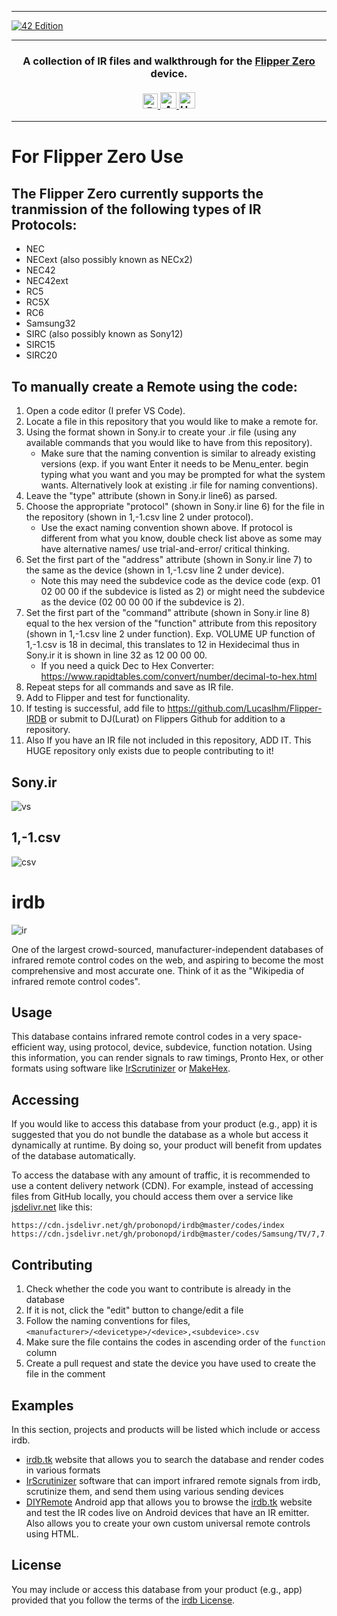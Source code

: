 <hr>
<a href="https://github.com/RandomDebugError/flipperzero-firmware-1">
  <img src="https://i.imgur.com/Nto2Rie.png" align="center" alt="42 Edition" title="42 Edition">
</a>

<hr>
<h3 align="center">
  A collection of IR files and walkthrough for the <a href="https://flipperzero.one">Flipper Zero</a> device.<br><br>
  <a href="#">
    <img src="https://img.shields.io/badge/Powered%20by-Dolphins-blue" alt="Powered by dolphins" height=24>
    <img src="https://img.shields.io/badge/Approved%20by-RandomDebugError-brightgreen" alt="Approved by RandomDebugError" height=26 title="Why Bother">
    <img src="https://img.shields.io/badge/Hack-The%20Planet-orange" alt="Hack the planet" height=26>
  </a>
</h3>
<hr>

<!-- Shout out to Lurat for html-->


# **For Flipper Zero Use**

## The Flipper Zero currently supports the tranmission of the following types of IR Protocols:
* NEC
* NECext (also possibly known as NECx2)
* NEC42
* NEC42ext 
* RC5 
* RC5X
* RC6 
* Samsung32 
* SIRC (also possibly known as Sony12)
* SIRC15
* SIRC20


## To manually create a Remote using the code:

1. Open a code editor (I prefer VS Code).
2. Locate a file in this repository that you would like to make a remote for.
3. Using the format shown in Sony.ir to create your .ir file (using any available commands that you would like to have from this repository).
    * Make sure that the naming convention is similar to already existing versions (exp. if you want Enter it needs to be Menu_enter. begin typing what you want and         you may be prompted for what the system wants. Alternatively look at existing .ir file for naming conventions).
4. Leave the "type" attribute (shown in Sony.ir line6) as parsed.
5. Choose the appropriate "protocol" (shown in Sony.ir line 6) for the file in the repository (shown in 1,-1.csv line 2 under protocol).
    * Use the exact naming convention shown above. If protocol is different from what you know, double check list above as some may have alternative names/ use trial-and-error/ critical thinking.
6. Set the first part of the "address" attribute (shown in Sony.ir line 7) to the same as the device (shown in 1,-1.csv line 2 under device).
    * Note this may need the subdevice code as the device code (exp. 01 02 00 00 if the subdevice is listed as 2) or might need the subdevice as the device (02 00 00         00 if the subdevice is 2).
7. Set the first part of the "command" attribute (shown in Sony.ir line 8) equal to the hex version of the "function" attribute from this repository (shown in 1,-1.csv    line 2 under function). Exp. VOLUME UP function of 1,-1.csv is 18 in decimal, this translates to 12 in Hexidecimal thus in Sony.ir it is shown in line 32 as 12 00      00 00.
   * If you need a quick Dec to Hex Converter: https://www.rapidtables.com/convert/number/decimal-to-hex.html
8. Repeat steps for all commands and save as IR file.
9. Add to Flipper and test for functionality.
10. If testing is successful, add file to https://github.com/Lucaslhm/Flipper-IRDB or submit to DJ(Lurat) on Flippers Github for addition to a repository.
11. Also If you have an IR file not included in this repository, ADD IT. This HUGE repository only exists due to people contributing to it!


## Sony.ir
![vs](https://i.imgur.com/nTnBC2g.png)

## 1,-1.csv
![csv](https://i.imgur.com/EJIGLBB.png)











# irdb

![ir](https://cloud.githubusercontent.com/assets/2480569/9023330/cc63e7fe-3897-11e5-94cb-8cb145971fd2.png)

One of the largest crowd-sourced, manufacturer-independent databases of infrared remote control codes on the web, and aspiring to become the most comprehensive and most accurate one. Think of it as the "Wikipedia of infrared remote control codes".

## Usage

This database contains infrared remote control codes in a very space-efficient way, using protocol, device, subdevice, function notation. Using this information, you can render signals to raw timings, Pronto Hex, or other formats using software like [IrScrutinizer](https://github.com/bengtmartensson/harctoolboxbundle) or [MakeHex](https://github.com/probonopd/MakeHex).

## Accessing

If you would like to access this database from your product (e.g., app) it is suggested that you do not bundle the database as a whole but access it dynamically at runtime. By doing so, your product will benefit from updates of the database automatically.

To access the database with any amount of traffic, it is recommended to use a content delivery network (CDN). For example, instead of accessing files from GitHub locally, you chould access them over a service like [jsdelivr.net](https://www.jsdelivr.com/) like this:

```
https://cdn.jsdelivr.net/gh/probonopd/irdb@master/codes/index
https://cdn.jsdelivr.net/gh/probonopd/irdb@master/codes/Samsung/TV/7,7.csv
```

## Contributing

1. Check whether the code you want to contribute is already in the database
2. If it is not, click the "edit" button to change/edit a file
3. Follow the naming conventions for files, `<manufacturer>/<devicetype>/<device>,<subdevice>.csv`
4. Make sure the file contains the codes in ascending order of the `function` column
5. Create a pull request and state the device you have used to create the file in the comment

## Examples

In this section, projects and products will be listed which include or access irdb.
* [irdb.tk](http://irdb.tk) website that allows you to search the database and render codes in various formats
* [IrScrutinizer](https://github.com/bengtmartensson/harctoolboxbundle) software that can import infrared remote signals from irdb, scrutinize them, and send them using various sending devices
* [DIYRemote](https://github.com/shannah/DIYRemote) Android app that allows you to browse the [irdb.tk](http://irdb.tk) website and test the IR codes live on Android devices that have an IR emitter.  Also allows you to create your own custom universal remote controls using HTML.

## License

You may include or access this database from your product (e.g., app) provided that you follow the terms of the [irdb License](https://github.com/probonopd/irdb/blob/master/LICENSE.md).


